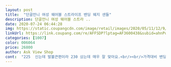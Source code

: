 ```yaml
---
layout: post 
title:  "단골언니 여성 웨어블 스트라이프 밴딩 웨지 샌들" 
description: 단골언니 여성 웨어블 스트라 ..
date: 2020-07-24 06:44:28 
img: https://static.coupangcdn.com/image/retail/images/2020/05/11/12/9/bc9ea8a8-d626-4551-81a2-521dfe7d961e.jpg 
linkUrl: https://link.coupang.com/re/AFFSDP?lptag=AF3600438&subid=ahnPublicAsk&pageKey=1565828194&itemId=2677481339&vendorItemId=70668016963&traceid=V0-113-5f2f7c9601ba06fe 
categories: [1007] 
color: 006064 
price: 26800 
author: Ask View Shop 
cont:  "225  신는데 발볼큰편이라 230 샀는데 매우 잘 맞아요.<br/><br/>가격대비 밴딩도 위아래 쫀쫀하고 바닥도 보기에는 이끄러울것 같았는데  전혀... <br/>  안미끄럽네요.<br/><br/>가성비 좋고,<br/>발편하고,<br/>색깔도 시원해서 여름한철 자주 신게 될것 같아요.<br/>,.<br/><br/>시원해 보여요<br/>신발은 편하고 좋은데 가격이 계속 싸게 변경되서 제일 비싸게 사서 속상하네요ㅜㅜ<br/>폭신하고<br/>" 
---
```

